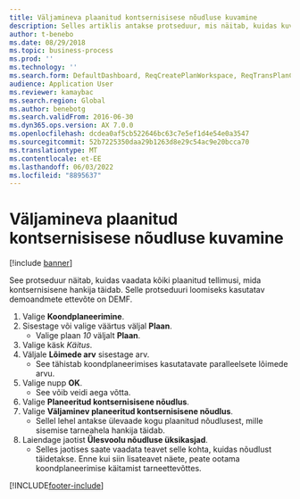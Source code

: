 ```yaml
---
title: Väljamineva plaanitud kontsernisisese nõudluse kuvamine
description: Selles artiklis antakse protseduur, mis näitab, kuidas kuvada väljaminevat plaanitud kontsernisisest nõudlust.
author: t-benebo
ms.date: 08/29/2018
ms.topic: business-process
ms.prod: ''
ms.technology: ''
ms.search.form: DefaultDashboard, ReqCreatePlanWorkspace, ReqTransPlanCard, ReqOutboundIntercompanyDemand
audience: Application User
ms.reviewer: kamaybac
ms.search.region: Global
ms.author: benebotg
ms.search.validFrom: 2016-06-30
ms.dyn365.ops.version: AX 7.0.0
ms.openlocfilehash: dcdea0af5cb522646bc63c7e5ef1d4e54e0a3547
ms.sourcegitcommit: 52b7225350daa29b1263d8e29c54ac9e20bcca70
ms.translationtype: MT
ms.contentlocale: et-EE
ms.lasthandoff: 06/03/2022
ms.locfileid: "8895637"
---
```

# <a name="view-outbound-planned-intercompany-demand"></a>Väljamineva plaanitud kontsernisisese nõudluse kuvamine

[!include [banner](../../includes/banner.md)]

See protseduur näitab, kuidas vaadata kõiki plaanitud tellimusi, mida kontsernisisene hankija täidab. Selle protseduuri loomiseks kasutatav demoandmete ettevõte on DEMF.

1. Valige **Koondplaneerimine**.
2. Sisestage või valige väärtus väljal **Plaan**.
    * Valige plaan *10* väljalt **Plaan**.  
3. Valige käsk *Käitus*.
4. Väljale **Lõimede arv** sisestage arv.
    * See tähistab koondplaneerimises kasutatavate paralleelsete lõimede arvu.  
5. Valige nupp **OK**.
    * See võib veidi aega võtta.  
6. Valige **Planeeritud kontsernisisene nõudlus**.
7. Valige **Väljaminev planeeritud kontsernisisene nõudlus**.
    * Sellel lehel antakse ülevaade kogu plaanitud nõudlusest, mille sisemise tarneahela hankija täidab.  
8. Laiendage jaotist **Ülesvoolu nõudluse üksikasjad**.
    * Selles jaotises saate vaadata teavet selle kohta, kuidas nõudlust täidetakse. Enne kui siin lisateavet näete, peate ootama koondplaneerimise käitamist tarneettevõttes.  

[!INCLUDE[footer-include](../../../includes/footer-banner.md)]
